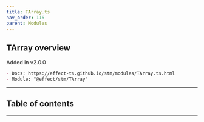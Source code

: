 ```yaml
---
title: TArray.ts
nav_order: 116
parent: Modules
---
```


## TArray overview

Added in v2.0.0

```md
- Docs: https://effect-ts.github.io/stm/modules/TArray.ts.html
- Module: "@effect/stm/TArray"
```

---

<h2 class="text-delta">Table of contents</h2>

---
